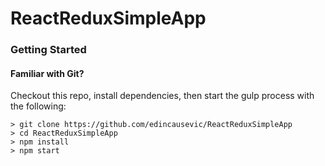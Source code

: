 # ReactReduxSimpleApp

### Getting Started

#### Familiar with Git?
Checkout this repo, install dependencies, then start the gulp process with the following:

```
> git clone https://github.com/edincausevic/ReactReduxSimpleApp
> cd ReactReduxSimpleApp
> npm install
> npm start
```


